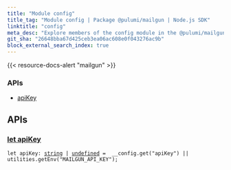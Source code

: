 ```yaml
---
title: "Module config"
title_tag: "Module config | Package @pulumi/mailgun | Node.js SDK"
linktitle: "config"
meta_desc: "Explore members of the config module in the @pulumi/mailgun package."
git_sha: "26648bba67d425ceb3ea06ac608e0f043276ac9b"
block_external_search_index: true
---
```


<!-- WARNING: this page was generated by a tool. Do not edit it by hand. -->
<!-- To change it, please see https://github.com/pulumi/docs/tree/master/tools/tscdocgen. -->

{{< resource-docs-alert "mailgun" >}}






<h3>APIs</h3>
<ul class="api">
    <li><a href="#apiKey"><span class="symbol api"></span>apiKey</a></li>
</ul>




<h2 id="apis">APIs</h2>
<h3 class="pdoc-module-header" id="apiKey" data-link-title="apiKey">
    <a href="https://github.com/pulumi/pulumi-mailgun/blob/26648bba67d425ceb3ea06ac608e0f043276ac9b/sdk/nodejs/config/vars.ts#L9">
        let <strong>apiKey</strong>
    </a>
</h3>

<pre class="highlight"><code><span class='kd'>let</span> apiKey: <span class='kd'><a href='https://developer.mozilla.org/en-US/docs/Web/JavaScript/Reference/Global_Objects/String'>string</a></span> | <span class='kd'><a href='https://developer.mozilla.org/en-US/docs/Web/JavaScript/Reference/Global_Objects/undefined'>undefined</a></span> = <span class='s2'> __config.get(&#34;apiKey&#34;) || utilities.getEnv(&#34;MAILGUN_API_KEY&#34;)</span>;</code></pre>
